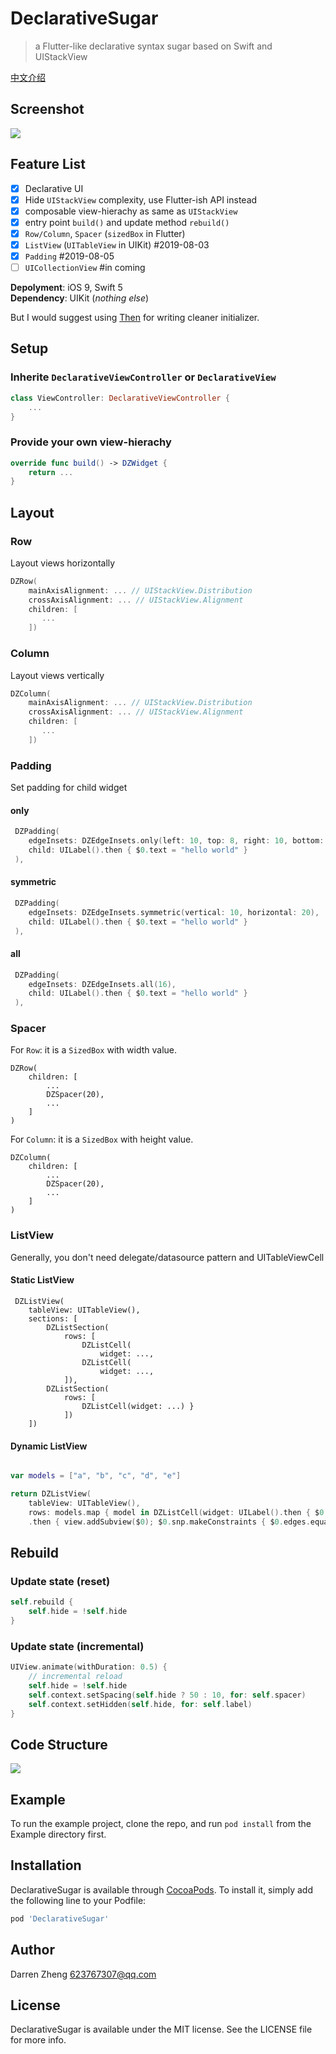 # DeclarativeSugar

> a Flutter-like declarative syntax sugar based on Swift and UIStackView  

[中文介绍](https://juejin.im/post/5d47ec49e51d45620b21c35c)

## Screenshot

![](2019-08-05-13-56-56.png)

## Feature List

- [x] Declarative UI
- [x] Hide `UIStackView` complexity, use Flutter-ish API instead
- [x] composable view-hierachy as same as `UIStackView`
- [x] entry point `build()` and update method `rebuild()`   
- [x] `Row/Column`, `Spacer` (`sizedBox` in Flutter)
- [x] `ListView` (`UITableView` in UIKit) #2019-08-03
- [x] `Padding` #2019-08-05
- [ ] `UICollectionView` #in coming

**Depolyment**: iOS 9, Swift 5  
**Dependency**: UIKit (*nothing else*)  

But I would suggest using [Then](https://github.com/devxoul/Then) for writing cleaner initializer.

## Setup

### Inherite `DeclarativeViewController` or `DeclarativeView`

``` swift
class ViewController: DeclarativeViewController {
    ...
}
```

### Provide your own view-hierachy

``` swift
override func build() -> DZWidget {
    return ...
}
```

## Layout

### Row

Layout views horizontally

``` swift
DZRow(
    mainAxisAlignment: ... // UIStackView.Distribution
    crossAxisAlignment: ... // UIStackView.Alignment
    children: [
       ...
    ])
```

### Column

Layout views vertically

``` swift
DZColumn(
    mainAxisAlignment: ... // UIStackView.Distribution
    crossAxisAlignment: ... // UIStackView.Alignment
    children: [
       ...
    ])
```

### Padding

Set padding for child widget

#### only

``` swift
 DZPadding(
    edgeInsets: DZEdgeInsets.only(left: 10, top: 8, right: 10, bottom: 8),
    child: UILabel().then { $0.text = "hello world" }
 ),
```

#### symmetric

``` swift
 DZPadding(
    edgeInsets: DZEdgeInsets.symmetric(vertical: 10, horizontal: 20),
    child: UILabel().then { $0.text = "hello world" }
 ),
```

#### all

``` swift
 DZPadding(
    edgeInsets: DZEdgeInsets.all(16),
    child: UILabel().then { $0.text = "hello world" }
 ),
```

### Spacer

For `Row`: it is a `SizedBox` with width value.

```
DZRow(
    children: [
        ...
        DZSpacer(20), 
        ...
    ]
)
```

For `Column`: it is a `SizedBox` with height value.

```
DZColumn(
    children: [
        ...
        DZSpacer(20), 
        ...
    ]
)
```

### ListView

Generally, you don't need delegate/datasource pattern and UITableViewCell

#### Static ListView

```
 DZListView(
    tableView: UITableView(),
    sections: [
        DZListSection(
            rows: [
                DZListCell(
                    widget: ...,
                DZListCell(
                    widget: ...,
            ]),
        DZListSection(
            rows: [
                DZListCell(widget: ...) }
            ])
    ])
```

#### Dynamic ListView

``` swift

var models = ["a", "b", "c", "d", "e"]

return DZListView(
    tableView: UITableView(),
    rows: models.map { model in DZListCell(widget: UILabel().then { $0.text = model })})
    .then { view.addSubview($0); $0.snp.makeConstraints { $0.edges.equalToSuperview() }}
```

## Rebuild

### Update state (reset)

``` swift
self.rebuild {
    self.hide = !self.hide
}
```

### Update state (incremental)

``` swift
UIView.animate(withDuration: 0.5) {
    // incremental reload
    self.hide = !self.hide
    self.context.setSpacing(self.hide ? 50 : 10, for: self.spacer)
    self.context.setHidden(self.hide, for: self.label)
}
```

## Code Structure

![](2019-08-05-15-26-11.png)

## Example

To run the example project, clone the repo, and run `pod install` from the Example directory first.

## Installation

DeclarativeSugar is available through [CocoaPods](https://cocoapods.org). To install
it, simply add the following line to your Podfile:

```ruby
pod 'DeclarativeSugar'
```

## Author

Darren Zheng 623767307@qq.com

## License

DeclarativeSugar is available under the MIT license. See the LICENSE file for more info.
